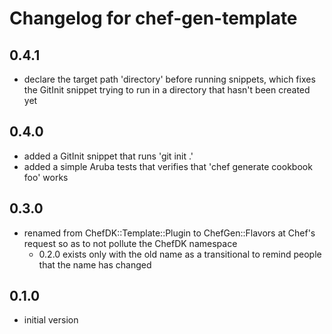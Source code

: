 # Changelog for chef-gen-template

## 0.4.1

* declare the target path 'directory' before running snippets, which fixes the GitInit snippet trying to run in a directory that hasn't been created yet

## 0.4.0

* added a GitInit snippet that runs 'git init .'
* added a simple Aruba tests that verifies that 'chef generate cookbook foo' works

## 0.3.0

* renamed from ChefDK::Template::Plugin to ChefGen::Flavors at Chef's request so as to not pollute the ChefDK namespace
  * 0.2.0 exists only with the old name as a transitional to remind people that the name has changed

## 0.1.0

* initial version
